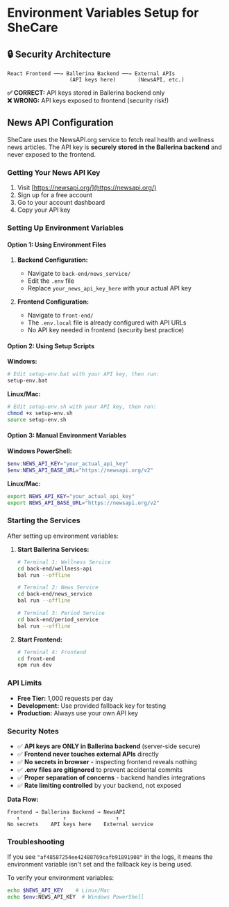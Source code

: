 # Environment Variables Setup for SheCare

## 🔒 Security Architecture

```
React Frontend ──→ Ballerina Backend ──→ External APIs
                    (API keys here)       (NewsAPI, etc.)
```

**✅ CORRECT:** API keys stored in Ballerina backend only  
**❌ WRONG:** API keys exposed to frontend (security risk!)

## News API Configuration

SheCare uses the NewsAPI.org service to fetch real health and wellness news articles. The API key is **securely stored in the Ballerina backend** and never exposed to the frontend.

### Getting Your News API Key

1. Visit [https://newsapi.org/](https://newsapi.org/)
2. Sign up for a free account
3. Go to your account dashboard
4. Copy your API key

### Setting Up Environment Variables

#### Option 1: Using Environment Files

1. **Backend Configuration:**
   - Navigate to `back-end/news_service/`
   - Edit the `.env` file
   - Replace `your_news_api_key_here` with your actual API key

2. **Frontend Configuration:**
   - Navigate to `front-end/`
   - The `.env.local` file is already configured with API URLs
   - No API key needed in frontend (security best practice)

#### Option 2: Using Setup Scripts

**Windows:**
```bash
# Edit setup-env.bat with your API key, then run:
setup-env.bat
```

**Linux/Mac:**
```bash
# Edit setup-env.sh with your API key, then run:
chmod +x setup-env.sh
source setup-env.sh
```

#### Option 3: Manual Environment Variables

**Windows PowerShell:**
```powershell
$env:NEWS_API_KEY="your_actual_api_key"
$env:NEWS_API_BASE_URL="https://newsapi.org/v2"
```

**Linux/Mac:**
```bash
export NEWS_API_KEY="your_actual_api_key"
export NEWS_API_BASE_URL="https://newsapi.org/v2"
```

### Starting the Services

After setting up environment variables:

1. **Start Ballerina Services:**
   ```bash
   # Terminal 1: Wellness Service
   cd back-end/wellness-api
   bal run --offline

   # Terminal 2: News Service  
   cd back-end/news_service
   bal run --offline

   # Terminal 3: Period Service
   cd back-end/period_service
   bal run --offline
   ```

2. **Start Frontend:**
   ```bash
   # Terminal 4: Frontend
   cd front-end
   npm run dev
   ```

### API Limits

- **Free Tier:** 1,000 requests per day
- **Development:** Use provided fallback key for testing
- **Production:** Always use your own API key

### Security Notes

- ✅ **API keys are ONLY in Ballerina backend** (server-side secure)
- ✅ **Frontend never touches external APIs** directly  
- ✅ **No secrets in browser** - inspecting frontend reveals nothing
- ✅ **.env files are gitignored** to prevent accidental commits
- ✅ **Proper separation of concerns** - backend handles integrations
- ✅ **Rate limiting controlled** by your backend, not exposed

**Data Flow:**
```
Frontend → Ballerina Backend → NewsAPI
   ↑              ↑                ↑
No secrets    API keys here    External service
```

### Troubleshooting

If you see `"af48587254ee42488769cafb91891908"` in the logs, it means the environment variable isn't set and the fallback key is being used.

To verify your environment variables:
```bash
echo $NEWS_API_KEY    # Linux/Mac
echo $env:NEWS_API_KEY  # Windows PowerShell
```
